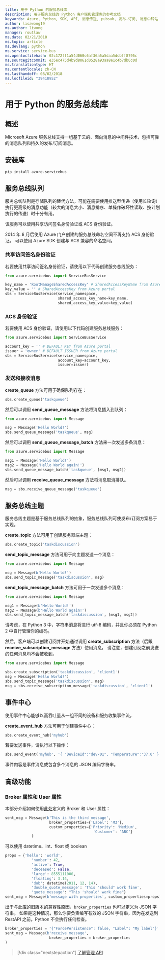```yaml
---
title: 用于 Python 的服务总线库
description: 用于服务总线的 Python 客户端和管理库的参考文档
keywords: Azure, Python, SDK, API, 消息传送, pubsub, 发布-订阅, 消息中转站
author: lisawong19
ms.author: liwong
manager: routlaw
ms.date: 02/21/2018
ms.topic: article
ms.devlang: python
ms.service: service-bus
ms.openlocfilehash: 02c172ff1a54d060c6af36a5a5daa5dcbff8795c
ms.sourcegitcommit: e35ec475d4b9d8061d0528a93aa8e1c4b7db6c0d
ms.translationtype: HT
ms.contentlocale: zh-CN
ms.lasthandoff: 08/02/2018
ms.locfileid: "39418952"
---
```

# <a name="service-bus-libraries-for-python"></a>用于 Python 的服务总线库

## <a name="overview"></a>概述

Microsoft Azure 服务总线支持一组基于云的、面向消息的中间件技术，包括可靠的消息队列和持久的发布/订阅消息。 

## <a name="install-the-libraries"></a>安装库
```bash
pip install azure-servicebus
```

## <a name="servicebus-queues"></a>服务总线队列
服务总线队列是存储队列的替代方法，可能在需要使用推送型传递（使用长轮询）执行更高级的消息功能（较大的消息大小、消息排序、单操作破坏性读取、按计划执行的传送）时十分有用。

该服务可以使用共享访问签名身份验证或 ACS 身份验证。

2014 年 8 月后使用 Azure 门户创建的服务总线命名空间不再支持 ACS 身份验证。 可以使用 Azure SDK 创建与 ACS 兼容的命名空间。

### <a name="shared-access-signature-authentication"></a>共享访问签名身份验证

若要使用共享访问签名身份验证，请使用以下代码创建服务总线服务：

```python
from azure.servicebus import ServiceBusService

key_name = 'RootManageSharedAccessKey' # SharedAccessKeyName from Azure portal
key_value = '' # SharedAccessKey from Azure portal
sbs = ServiceBusService(service_namespace,
                        shared_access_key_name=key_name,
                        shared_access_key_value=key_value)
```

### <a name="acs-authentication"></a>ACS 身份验证

若要使用 ACS 身份验证，请使用以下代码创建服务总线服务：

```python
from azure.servicebus import ServiceBusService

account_key = '' # DEFAULT KEY from Azure portal
issuer = 'owner' # DEFAULT ISSUER from Azure portal
sbs = ServiceBusService(service_namespace,
                        account_key=account_key,
                        issuer=issuer)
```
### <a name="sending-and-receiving-messages"></a>发送和接收消息

**create\_queue** 方法可用于确保队列存在：

```python
sbs.create_queue('taskqueue')
```
然后可以调用 **send\_queue\_message** 方法将消息插入到队列：

```python
from azure.servicebus import Message

msg = Message('Hello World!')
sbs.send_queue_message('taskqueue', msg)
```
然后可以调用 **send\_queue\_message_batch** 方法来一次发送多条消息：

```python
from azure.servicebus import Message

msg1 = Message('Hello World!')
msg2 = Message('Hello World again!')
sbs.send_queue_message_batch('taskqueue', [msg1, msg2])
```
然后可以调用 **receive\_queue\_message** 方法将消息取消排队。

```python
msg = sbs.receive_queue_message('taskqueue')
```

## <a name="servicebus-topics"></a>服务总线主题

服务总线主题是基于服务总线队列的抽象，服务总线队列可使发布/订阅方案易于实现。

**create\_topic** 方法可用于创建服务器端主题：

```python
sbs.create_topic('taskdiscussion')
```
**send\_topic\_message** 方法可用于向主题发送一个消息：

```python
from azure.servicebus import Message

msg = Message(b'Hello World!')
sbs.send_topic_message('taskdiscussion', msg)
```

**send\_topic\_message_batch** 方法可用于一次发送多个消息：

```python
from azure.servicebus import Message

msg1 = Message(b'Hello World!')
msg2 = Message(b'Hello World again!')
sbs.send_topic_message_batch('taskdiscussion', [msg1, msg2])
```

请考虑，在 Python 3 中，字符串消息将进行 utf-8 编码，并且你必须在 Python 2 中自行管理你的编码。

然后，客户端可以创建订阅并开始通过调用 **create\_subscription** 方法（后跟 **receive\_subscription\_message** 方法）使用消息。 请注意，创建订阅之前发送的任何消息均不会被收到。

```python
from azure.servicebus import Message

sbs.create_subscription('taskdiscussion', 'client1')
msg = Message('Hello World!')
sbs.send_topic_message('taskdiscussion', msg)
msg = sbs.receive_subscription_message('taskdiscussion', 'client1')
```

## <a name="event-hub"></a>事件中心

使用事件中心能够以高呑吐量从一组不同的设备和服务收集事件流。

**create\_event\_hub** 方法可用于创建事件中心：

```python
sbs.create_event_hub('myhub')
```
若要发送事件，请执行以下操作：

```python
sbs.send_event('myhub', '{ "DeviceId":"dev-01", "Temperature":"37.0" }')
```
事件内容是事件消息或包含多个消息的 JSON 编码字符串。

## <a name="advanced-features"></a>高级功能

### <a name="broker-properties-and-user-properties"></a>Broker 属性和 User 属性

本部分介绍如何使用[此处](https://docs.microsoft.com/rest/api/servicebus/message-headers-and-properties)定义的 Broker 和 User 属性：

```python
sent_msg = Message(b'This is the third message',
                    broker_properties={'Label': 'M3'},
                    custom_properties={'Priority': 'Medium',
                                        'Customer': 'ABC'}
            )
```
可以使用 datetime、int、float 或 boolean

```python
props = {'hello': 'world',
            'number': 42,
            'active': True,
            'deceased': False,
            'large': 8555111000,
            'floating': 3.14,
            'dob': datetime(2011, 12, 14),
            'double_quote_message': 'This "should" work fine',
            'quote_message': "This 'should' work fine"}
sent_msg = Message(b'message with properties', custom_properties=props)
```
出于与此库的旧版本的兼容性原因，`broker_properties` 也可以定义为 JSON 字符串。
如果是这种情况，那么你要负责编写有效的 JSON 字符串，因为在发送到 RestAPI 之前，Python 不会执行任何检查。

```python
broker_properties = '{"ForcePersistence": false, "Label": "My label"}'
sent_msg = Message(b'receive message',
                    broker_properties = broker_properties
)
```

> [!div class="nextstepaction"]
> [了解管理 API](/python/api/overview/azure/servicebus/management)
